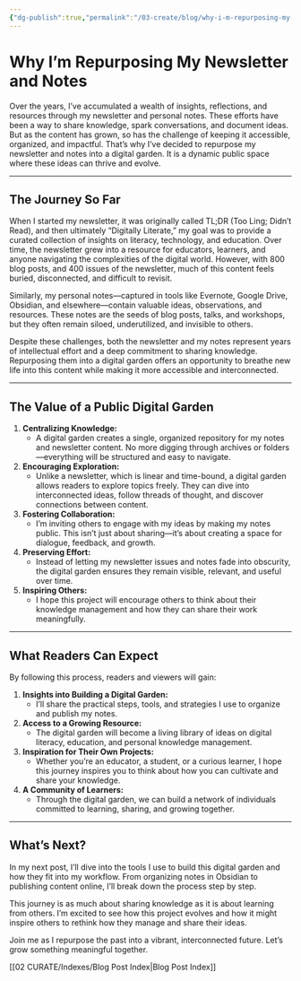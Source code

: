 ```yaml
---
{"dg-publish":true,"permalink":"/03-create/blog/why-i-m-repurposing-my-newsletter-and-notes/","tags":["digital-garden","knowledge-sharing","newsletter","personal-notes","education","digital-literacy","personal-knowledge-management","collaboration","community-building"]}
---
```



# Why I’m Repurposing My Newsletter and Notes
Over the years, I’ve accumulated a wealth of insights, reflections, and resources through my newsletter and personal notes. These efforts have been a way to share knowledge, spark conversations, and document ideas. But as the content has grown, so has the challenge of keeping it accessible, organized, and impactful. That’s why I’ve decided to repurpose my newsletter and notes into a digital garden. It is a dynamic public space where these ideas can thrive and evolve.

---

## The Journey So Far

When I started my newsletter, it was originally called TL;DR (Too Ling; Didn’t Read), and then ultimately “Digitally Literate,” my goal was to provide a curated collection of insights on literacy, technology, and education. Over time, the newsletter grew into a resource for educators, learners, and anyone navigating the complexities of the digital world. However, with 800 blog posts, and 400 issues of the newsletter, much of this content feels buried, disconnected, and difficult to revisit.

Similarly, my personal notes—captured in tools like Evernote, Google Drive, Obsidian, and elsewhere—contain valuable ideas, observations, and resources. These notes are the seeds of blog posts, talks, and workshops, but they often remain siloed, underutilized, and invisible to others.

Despite these challenges, both the newsletter and my notes represent years of intellectual effort and a deep commitment to sharing knowledge. Repurposing them into a digital garden offers an opportunity to breathe new life into this content while making it more accessible and interconnected.

---

## The Value of a Public Digital Garden

1. **Centralizing Knowledge:**
    - A digital garden creates a single, organized repository for my notes and newsletter content. No more digging through archives or folders—everything will be structured and easy to navigate.
2. **Encouraging Exploration:**
    - Unlike a newsletter, which is linear and time-bound, a digital garden allows readers to explore topics freely. They can dive into interconnected ideas, follow threads of thought, and discover connections between content.
3. **Fostering Collaboration:**
    - I’m inviting others to engage with my ideas by making my notes public. This isn’t just about sharing—it’s about creating a space for dialogue, feedback, and growth.
4. **Preserving Effort:**
    - Instead of letting my newsletter issues and notes fade into obscurity, the digital garden ensures they remain visible, relevant, and useful over time.
5. **Inspiring Others:**
    - I hope this project will encourage others to think about their knowledge management and how they can share their work meaningfully.

---

## What Readers Can Expect

By following this process, readers and viewers will gain:

1. **Insights into Building a Digital Garden:**
    - I’ll share the practical steps, tools, and strategies I use to organize and publish my notes.
2. **Access to a Growing Resource:**
    - The digital garden will become a living library of ideas on digital literacy, education, and personal knowledge management.
3. **Inspiration for Their Own Projects:**
    - Whether you’re an educator, a student, or a curious learner, I hope this journey inspires you to think about how you can cultivate and share your knowledge.
4. **A Community of Learners:**
    - Through the digital garden, we can build a network of individuals committed to learning, sharing, and growing together.

---

## What’s Next?

In my next post, I’ll dive into the tools I use to build this digital garden and how they fit into my workflow. From organizing notes in Obsidian to publishing content online, I’ll break down the process step by step.

This journey is as much about sharing knowledge as it is about learning from others. I’m excited to see how this project evolves and how it might inspire others to rethink how they manage and share their ideas.

Join me as I repurpose the past into a vibrant, interconnected future. Let’s grow something meaningful together.


[[02 CURATE/Indexes/Blog Post Index\|Blog Post Index]]

